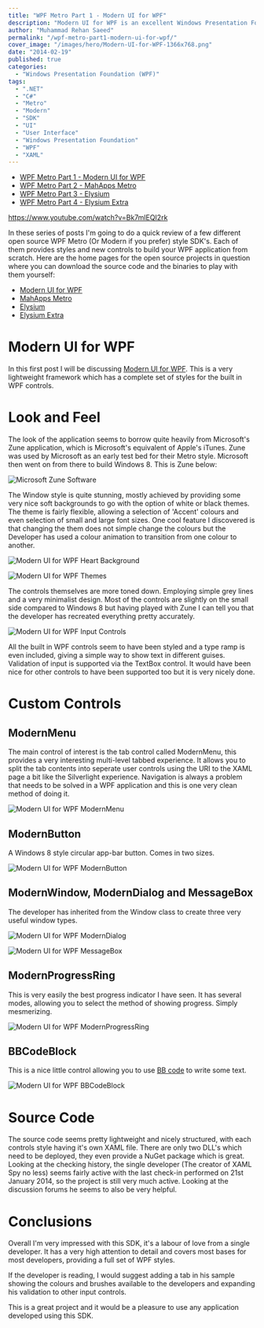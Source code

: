 ```yaml
---
title: "WPF Metro Part 1 - Modern UI for WPF"
description: "Modern UI for WPF is an excellent Windows Presentation Foundation (WPF) SDK providing Metro styles for built in WPF controls and several custom controls."
author: "Muhammad Rehan Saeed"
permalink: "/wpf-metro-part1-modern-ui-for-wpf/"
cover_image: "/images/hero/Modern-UI-for-WPF-1366x768.png"
date: "2014-02-19"
published: true
categories:
  - "Windows Presentation Foundation (WPF)"
tags:
  - ".NET"
  - "C#"
  - "Metro"
  - "Modern"
  - "SDK"
  - "UI"
  - "User Interface"
  - "Windows Presentation Foundation"
  - "WPF"
  - "XAML"
---
```


- [WPF Metro Part 1 - Modern UI for WPF](/wpf-metro-part1-modern-ui-for-wpf/)
- [WPF Metro Part 2 - MahApps Metro](/wpf-metro-part2-mahapps-metro/)
- [WPF Metro Part 3 - Elysium](/wpf-metro-part3-elysium/)
- [WPF Metro Part 4 - Elysium Extra](/wpf-metro-part4-elysium-extra/)

https://www.youtube.com/watch?v=Bk7mlEQI2rk

In these series of posts I'm going to do a quick review of a few different open source WPF Metro (Or Modern if you prefer) style SDK's. Each of them provides styles and new controls to build your WPF application from scratch. Here are the home pages for the open source projects in question where you can download the source code and the binaries to play with them yourself:

- [Modern UI for WPF](https://mui.codeplex.com/)
- [MahApps Metro](https://github.com/MahApps)
- [Elysium](https://elysium.codeplex.com/)
- [Elysium Extra](https://elysiumextra.codeplex.com/)

# Modern UI for WPF

In this first post I will be discussing [Modern UI for WPF](https://mui.codeplex.com/). This is a very lightweight framework which has a complete set of styles for the built in WPF controls.

# Look and Feel

The look of the application seems to borrow quite heavily from Microsoft's Zune application, which is Microsoft's equivalent of Apple's iTunes. Zune was used by Microsoft as an early test bed for their Metro style. Microsoft then went on from there to build Windows 8. This is Zune below:

![Microsoft Zune Software](./images/Zune.png)

The Window style is quite stunning, mostly achieved by providing some very nice soft backgrounds to go with the option of white or black themes. The theme is fairly flexible, allowing a selection of 'Accent' colours and even selection of small and large font sizes. One cool feature I discovered is that changing the them does not simple change the colours but the Developer has used a colour animation to transition from one colour to another.

![Modern UI for WPF Heart Background](./images/Modern-UI-for-WPF-2.png)

![Modern UI for WPF Themes](./images/Modern-UI-for-WPF-1.png)

The controls themselves are more toned down. Employing simple grey lines and a very minimalist design. Most of the controls are slightly on the small side compared to Windows 8 but having played with Zune I can tell you that the developer has recreated everything pretty accurately.

![Modern UI for WPF Input Controls](./images/Modern-UI-for-WPF-4.png)

All the built in WPF controls seem to have been styled and a type ramp is even included, giving a simple way to show text in different guises. Validation of input is supported via the TextBox control. It would have been nice for other controls to have been supported too but it is very nicely done.

# Custom Controls

## ModernMenu

The main control of interest is the tab control called ModernMenu, this provides a very interesting multi-level tabbed experience. It allows you to split the tab contents into seperate user controls using the URI to the XAML page a bit like the Silverlight experience. Navigation is always a problem that needs to be solved in a WPF application and this is one very clean method of doing it.

![Modern UI for WPF ModernMenu](./images/Modern-UI-for-WPF-3.png)

## ModernButton

A Windows 8 style circular app-bar button. Comes in two sizes.

![Modern UI for WPF ModernButton](./images/Modern-UI-for-WPF-5.png)

## ModernWindow, ModernDialog and MessageBox

The developer has inherited from the Window class to create three very useful window types.

![Modern UI for WPF ModernDialog](./images/Modern-UI-for-WPF-6.png)

![Modern UI for WPF MessageBox](./images/Modern-UI-for-WPF-7.png)

## ModernProgressRing

This is very easily the best progress indicator I have seen. It has several modes, allowing you to select the method of showing progress. Simply mesmerizing.

![Modern UI for WPF ModernProgressRing](./images/Modern-UI-for-WPF-8.png)

## BBCodeBlock

This is a nice little control allowing you to use [BB code](http://en.wikipedia.org/wiki/BB_code) to write some text.

![Modern UI for WPF BBCodeBlock](./images/Modern-UI-for-WPF-9.png)

# Source Code

The source code seems pretty lightweight and nicely structured, with each controls style having it's own XAML file. There are only two DLL's which need to be deployed, they even provide a NuGet package which is great. Looking at the checking history, the single developer (The creator of XAML Spy no less) seems fairly active with the last check-in performed on 21st January 2014, so the project is still very much active. Looking at the discussion forums he seems to also be very helpful.

# Conclusions

Overall I'm very impressed with this SDK, it's a labour of love from a single developer. It has a very high attention to detail and covers most bases for most developers, providing a full set of WPF styles.

If the developer is reading, I would suggest adding a tab in his sample showing the colours and brushes available to the developers and expanding his validation to other input controls.

This is a great project and it would be a pleasure to use any application developed using this SDK.
